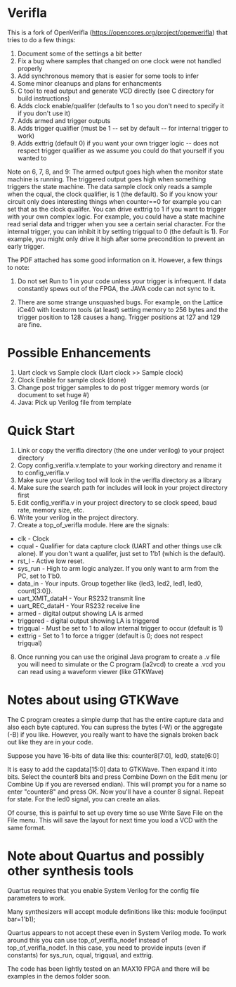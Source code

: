# Verifla
This is a fork of OpenVerifla (https://opencores.org/project/openverifla) that tries to do a few things:

1) Document some of the settings a bit better
2) Fix a bug where samples that changed on one clock were not handled properly
3) Add synchronous memory that is easier for some tools to infer
4) Some minor cleanups and plans for enhancments
5) C tool to read output and generate VCD directly (see C directory for build instructions)
6) Adds clock enable/qualifer (defaults to 1 so you don't need to specify it if you don't use it)
7) Adds armed and trigger outputs
8) Adds trigger qualifier (must be 1 -- set by default -- for internal trigger to work)
9) Adds exttrig (default 0) if you want your own trigger logic -- does not respect
   trigger qualifier as we assume you could do that yourself if you wanted to

Note on 6, 7, 8, and 9: The armed output goes high when the monitor state machine is running.
The triggered output goes high when something triggers the state machine. The data
sample clock only reads a sample when the cqual, the clock qualifier, is 1 (the default).
So if you know your circuit only does interesting things when counter==0 for example
you can set that as the clock qualifer. You can drive exttrig to 1 if you want to
trigger with your own complex logic. For example, you could have a state machine
read serial data and trigger when you see a certain serial character. For the internal
trigger, you can inhibit it by setting trigqual to 0 (the default is 1). For example, you
might only drive it high after some precondition to prevent an early trigger.

The PDF attached has some good information on it. However, a few things to note:

1) Do not set Run to 1 in your code unless your trigger is infrequent. If data constantly
spews out of the FPGA, the JAVA code can not sync to it.

2) There are some strange unsquashed bugs. For example, on the Lattice iCe40
with Icestorm tools (at least) setting memory to 256 bytes and the trigger position to
128 causes a hang. Trigger positions at 127 and 129 are fine.

# Possible Enhancements
1) Uart clock vs Sample clock (Uart clock >> Sample clock)
2) Clock Enable for sample clock (done)
3) Change post trigger samples to do post trigger memory words (or document to set huge #)
4) Java: Pick up Verilog file from template

# Quick Start
1. Link or copy the verifla directory (the one under verilog) to your project directory
2. Copy config_verifla.v.template to your working directory and rename it to config_verifla.v
3. Make sure your Verilog tool will look in the verifla directory as a library
4. Make sure the search path for includes will look in your project directory first
5. Edit config_verifla.v in your project directory to se clock speed, baud rate, memory size, etc.
6. Write your verilog in the project directory.
7. Create a top_of_verifla module. Here are the signals:
* clk - Clock
* cqual - Qualifier for data capture clock (UART and other things use clk alone). If you don't want a qualifer, just set to 1'b1 (which is the default).
* rst_l - Active low reset.
* sys_run - High to arm logic analyzer. If you only want to arm from the PC, set to 1'b0.
* data_in - Your inputs. Group together like {led3, led2, led1, led0, count[3:0]}.
* uart_XMIT_dataH - Your RS232 transmit line
* uart_REC_dataH - Your RS232 receive line
* armed - digital output showing LA is armed
* triggered - digital output showing LA is triggered
* trigqual - Must be set to 1 to allow internal trigger to occur (default is 1)
* exttrig - Set to 1 to force a trigger (default is 0; does not respect trigqual)

8. Once running you can use the original Java program to create a .v file you will need to simulate or the C program (la2vcd) to create a .vcd you can read using a waveform viewer (like GTKWave)

# Notes about using GTKWave
The C program creates a simple dump that has the entire capture data and also each byte captured. You can supress the bytes (-W) or the aggregate (-B) if you like. However, you really want to have the signals broken back out like they are in your code.

Suppose you have 16-bits of data like this:
   counter8[7:0], led0, state[6:0]

It is easy to add the capdata[15:0] data to GTKWave. Then expand it into bits. Select the
counter8 bits and press Combine Down on the Edit menu (or Combine Up if you are reversed endian).
This will prompt you for a name so enter "counter8" and press OK. Now you'll have a counter 8 signal. Repeat for state. For the led0 signal, you can create an alias.

Of course, this is painful to set up every time so use Write Save File on the File menu. This will save the layout for next time you load a VCD with the same format.

# Note about Quartus and possibly other synthesis tools
Quartus requires that you enable System Verilog for the config file parameters to work.

Many synthesizers will accept module definitions like this:
    module foo(input bar=1'b1);

Quartus appears to not accept these even in System Verilog mode. To work around this
you can use top_of_verifla_nodef instead of top_of_verifla_nodef. In this case,
you need to provide inputs (even if constants) for sys_run, cqual, trigqual, and exttrig.

The code has been lightly tested on an MAX10 FPGA and there will be examples in the demos
folder soon.